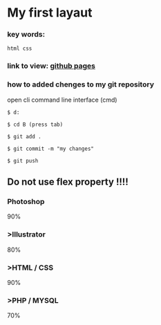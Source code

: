 # My first layaut
### key words:
	html css

### link to view: [github pages](https://aleksei-pobyvanets.github.io/My-first-maket/)

### how to added chenges to my git repository
open cli command line interface (cmd)

	$ d:

	$ cd В (press tab)

	$ git add .

	$ git commit -m "my changes"

	$ git push


## Do not use flex property !!!!





<div>
	<h3 class="head_text">Photoshop</h3>
	<div class="progress1">
		<p class="procents1">90%</p>
	</div>
	<h3 class="head_text">>Illustrator</h3>
	<div class="progress2">
		<p class="procents2">80%</p>
	</div>
	<h3 class="head_text">>HTML / CSS</h3>
	<div class="progress3">
		<p class="procents3">90%</p>
	</div>
	<h3 class="head_text">>PHP / MYSQL</h3>
	<div class="progress4">
		<p class="procents4">70%</p>
	</div>
</div>